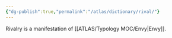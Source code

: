 ```yaml
---
{"dg-publish":true,"permalink":"/atlas/dictionary/rival/"}
---
```



Rivalry is a manifestation of [[ATLAS/Typology MOC/Envy\|Envy]]. 

